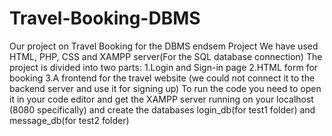 # Travel-Booking-DBMS
Our project on Travel Booking for the DBMS endsem Project
We have used HTML, PHP, CSS and XAMPP server(For the SQL database connection)
The project is divided into two parts: 1.Login and Sign-in page 
                                       2.HTML form for booking 
                                       3.A frontend for the travel website (we could not connect it to the backend server and use it for signing up)
To run the code you need to open it in your code editor and get the XAMPP server running on your localhost (8080 specifically) and create the databases login_db(for test1 folder) and message_db(for test2 folder)
